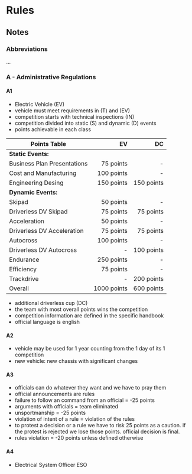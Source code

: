 # Rules

## Notes

### Abbreviations

...

### A - Administrative Regulations

#### A1

- Electric Vehicle (EV)
- vehicle must meet requirements in (T) and (EV)
- competition starts with technical inspections (IN)
- competition divided into static (S) and dynamic (D) events
- points achievable in each class

| Points Table                |          EV |         DC |
|-----------------------------|------------:|-----------:|
| **Static Events:**          |             |            |
| Business Plan Presentations |   75 points |          - |
| Cost and Manufacturing      |  100 points |          - |
| Engineering Desing          |  150 points | 150 points |
| **Dynamic Events:**         |             |            |
| Skipad                      |   50 points |          - |
| Driverless DV Skipad        |   75 points |  75 points |
| Acceleration                |   50 points |          - |
| Driverless DV Acceleration  |   75 points |  75 points |
| Autocross                   |  100 points |          - |
| Driverless DV Autocross     |           - | 100 points |
| Endurance                   |  250 points |          - |
| Efficiency                  |   75 points |          - |
| Trackdrive                  |           - | 200 points |
| Overall                     | 1000 points | 600 points |

- additional driverless cup (DC)
- the team with most overall points wins the competition
- competition information are defined in the specific handbook
- official language is english

#### A2

- vehicle may be used for 1 year counting from the 1 day of its 1 competition
- new vehicle: new chassis with significant changes

#### A3

- officials can do whatever they want and we have to pray them
- official announcements are rules
- failure to follow an command from an official = -25 points
- arguments with officials = team eliminated
- unsportmanship = -25 points
- violation of intent of a rule = violation of the rules
- to protest a decision or a rule we have to risk 25 points as a caution. if the protest is rejected we lose those points. official decision is final.
- rules violation = -20 points unless defined otherwise

#### A4

- Electrical System Officer ESO